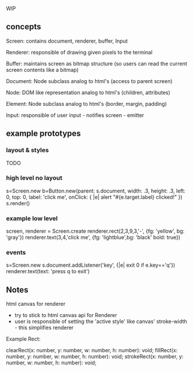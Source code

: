 WIP

## concepts

Screen: contains document, renderer, buffer, Input

Renderer: responsible of drawing given pixels to the terminal

Buffer: maintains screen as bitmap structure (so users can read the current screen contents like a bitmap)

Document: Node subclass analog to html's (access to parent screen)

Node: DOM like representation analog to html's (children, attributes)

Element: Node subclass analog to html's (border, margin, padding)

Input: responsible of user input - notifies screen - emitter


## example prototypes

### layout & styles

TODO

### high level no layout

s=Screen.new
b=Button.new(parent: s.document, width: .3, height: .3, left: 0, top: 0, label: 'click me', onClick: { |e| alert "#{e.target.label} clicked!" })
s.render()


### example low level

screen, renderer = Screen.create
renderer.rect(2,3,9,3,'-', {fg: 'yellow', bg: 'gray'})
renderer.text(3,4,'click me', {fg: 'lightblue',bg: 'black' bold: true})

### events

s=Screen.new
s.document.addListener('key', {|e| exit 0 if e.key=='q'})
renderer.text(text: 'press q to exit')


## Notes

html canvas for renderer
 * try to stick to html canvas api for Renderer
 * user is responsible of setting the 'active style' like canvas' stroke-width - this simplifies renderer

Example Rect:

clearRect(x: number, y: number, w: number, h: number): void;
fillRect(x: number, y: number, w: number, h: number): void;
strokeRect(x: number, y: number, w: number, h: number): void;